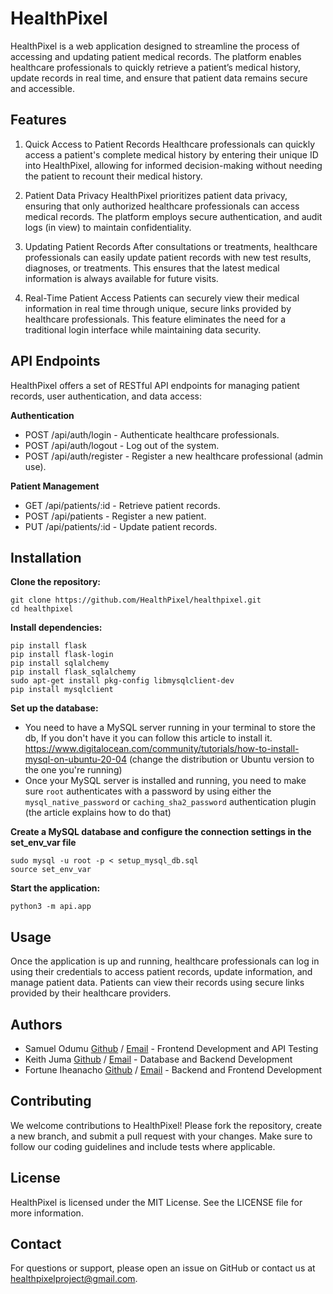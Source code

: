 # HealthPixel
HealthPixel is a web application designed to streamline the process of accessing and updating patient medical records. The platform enables healthcare professionals to quickly retrieve a patient’s medical history, update records in real time, and ensure that patient data remains secure and accessible.

## Features
1. Quick Access to Patient Records
Healthcare professionals can quickly access a patient's complete medical history by entering their unique ID into HealthPixel, allowing for informed decision-making without needing the patient to recount their medical history.

2. Patient Data Privacy
HealthPixel prioritizes patient data privacy, ensuring that only authorized healthcare professionals can access medical records. The platform employs secure authentication, and audit logs (in view) to maintain confidentiality.

3. Updating Patient Records
After consultations or treatments, healthcare professionals can easily update patient records with new test results, diagnoses, or treatments. This ensures that the latest medical information is always available for future visits.

4. Real-Time Patient Access
Patients can securely view their medical information in real time through unique, secure links provided by healthcare professionals. This feature eliminates the need for a traditional login interface while maintaining data security.

## API Endpoints
HealthPixel offers a set of RESTful API endpoints for managing patient records, user authentication, and data access:

__Authentication__

- POST /api/auth/login - Authenticate healthcare professionals.
- POST /api/auth/logout - Log out of the system.
- POST /api/auth/register - Register a new healthcare professional (admin use).

__Patient Management__

- GET /api/patients/:id - Retrieve patient records.
- POST /api/patients - Register a new patient.
- PUT /api/patients/:id - Update patient records.

## Installation
__Clone the repository:__
```
git clone https://github.com/HealthPixel/healthpixel.git
cd healthpixel
```

__Install dependencies:__
```
pip install flask
pip install flask-login
pip install sqlalchemy
pip install flask_sqlalchemy
sudo apt-get install pkg-config libmysqlclient-dev
pip install mysqlclient
```

__Set up the database:__
- You need to have a MySQL server running in your terminal to store the db, If you don't have it you can follow this article to install it.
https://www.digitalocean.com/community/tutorials/how-to-install-mysql-on-ubuntu-20-04
(change the distribution or Ubuntu version to the one you're running)
- Once your MySQL server is installed and running, you need to make sure `root` authenticates with a password by using either the `mysql_native_password` or `caching_sha2_password` authentication plugin (the article explains how to do that)

__Create a MySQL database and configure the connection settings in the set_env_var file__
```
sudo mysql -u root -p < setup_mysql_db.sql
source set_env_var
```
__Start the application:__
```
python3 -m api.app 
```

## Usage
Once the application is up and running, healthcare professionals can log in using their credentials to access patient records, update information, and manage patient data. Patients can view their records using secure links provided by their healthcare providers.

## Authors
- Samuel Odumu [Github](https://github.com/samuelodumu) / [Email](themainsamuel@gmail.com) - Frontend Development and API Testing
- Keith Juma [Github](https://github.com/TaiKeith) / [Email](keithsteve.ks@hotmail.com) - Database and Backend Development
- Fortune Iheanacho [Github](https://github.com/na-cho-dev) / [Email](fortuneihean0314@gmail.com) - Backend and Frontend Development

## Contributing
We welcome contributions to HealthPixel! Please fork the repository, create a new branch, and submit a pull request with your changes. Make sure to follow our coding guidelines and include tests where applicable.

## License
HealthPixel is licensed under the MIT License. See the LICENSE file for more information.

## Contact
For questions or support, please open an issue on GitHub or contact us at healthpixelproject@gmail.com.
